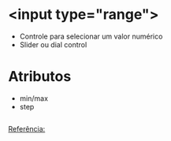 # \<input type="range">

- Controle para selecionar um valor numérico
- Slider ou dial control

# Atributos

- min/max
- step

```html


```

[Referência:]()